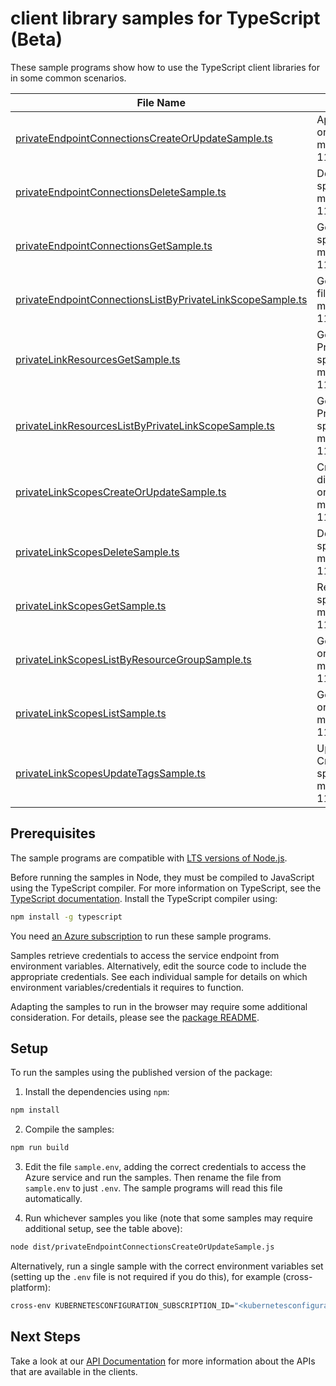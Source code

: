 # client library samples for TypeScript (Beta)

These sample programs show how to use the TypeScript client libraries for in some common scenarios.

| **File Name**                                                                                                       | **Description**                                                                                                                                                                                                                                                                                                                                      |
| ------------------------------------------------------------------------------------------------------------------- | ---------------------------------------------------------------------------------------------------------------------------------------------------------------------------------------------------------------------------------------------------------------------------------------------------------------------------------------------------- |
| [privateEndpointConnectionsCreateOrUpdateSample.ts][privateendpointconnectionscreateorupdatesample]                 | Approve or reject a private endpoint connection with a given name. x-ms-original-file: specification/kubernetesconfiguration/resource-manager/Microsoft.KubernetesConfiguration/privateLinkScopes/preview/2024-11-01-preview/examples/PrivateEndpointConnectionUpdate.json                                                                           |
| [privateEndpointConnectionsDeleteSample.ts][privateendpointconnectionsdeletesample]                                 | Deletes a private endpoint connection with a given name. x-ms-original-file: specification/kubernetesconfiguration/resource-manager/Microsoft.KubernetesConfiguration/privateLinkScopes/preview/2024-11-01-preview/examples/PrivateEndpointConnectionDelete.json                                                                                     |
| [privateEndpointConnectionsGetSample.ts][privateendpointconnectionsgetsample]                                       | Gets a private endpoint connection. x-ms-original-file: specification/kubernetesconfiguration/resource-manager/Microsoft.KubernetesConfiguration/privateLinkScopes/preview/2024-11-01-preview/examples/PrivateEndpointConnectionGet.json                                                                                                             |
| [privateEndpointConnectionsListByPrivateLinkScopeSample.ts][privateendpointconnectionslistbyprivatelinkscopesample] | Gets all private endpoint connections on a private link scope. x-ms-original-file: specification/kubernetesconfiguration/resource-manager/Microsoft.KubernetesConfiguration/privateLinkScopes/preview/2024-11-01-preview/examples/PrivateEndpointConnectionList.json                                                                                 |
| [privateLinkResourcesGetSample.ts][privatelinkresourcesgetsample]                                                   | Gets the private link resources that need to be created for a Azure Monitor PrivateLinkScope. x-ms-original-file: specification/kubernetesconfiguration/resource-manager/Microsoft.KubernetesConfiguration/privateLinkScopes/preview/2024-11-01-preview/examples/PrivateLinkScopePrivateLinkResourceGet.json                                         |
| [privateLinkResourcesListByPrivateLinkScopeSample.ts][privatelinkresourceslistbyprivatelinkscopesample]             | Gets the private link resources that need to be created for a Azure Monitor PrivateLinkScope. x-ms-original-file: specification/kubernetesconfiguration/resource-manager/Microsoft.KubernetesConfiguration/privateLinkScopes/preview/2024-11-01-preview/examples/PrivateLinkScopePrivateLinkResourceListGet.json                                     |
| [privateLinkScopesCreateOrUpdateSample.ts][privatelinkscopescreateorupdatesample]                                   | Creates (or updates) a Azure Arc PrivateLinkScope. Note: You cannot specify a different value for InstrumentationKey nor AppId in the Put operation. x-ms-original-file: specification/kubernetesconfiguration/resource-manager/Microsoft.KubernetesConfiguration/privateLinkScopes/preview/2024-11-01-preview/examples/PrivateLinkScopesCreate.json |
| [privateLinkScopesDeleteSample.ts][privatelinkscopesdeletesample]                                                   | Deletes a Azure Arc PrivateLinkScope. x-ms-original-file: specification/kubernetesconfiguration/resource-manager/Microsoft.KubernetesConfiguration/privateLinkScopes/preview/2024-11-01-preview/examples/PrivateLinkScopesDelete.json                                                                                                                |
| [privateLinkScopesGetSample.ts][privatelinkscopesgetsample]                                                         | Returns a Azure Arc PrivateLinkScope. x-ms-original-file: specification/kubernetesconfiguration/resource-manager/Microsoft.KubernetesConfiguration/privateLinkScopes/preview/2024-11-01-preview/examples/PrivateLinkScopesGet.json                                                                                                                   |
| [privateLinkScopesListByResourceGroupSample.ts][privatelinkscopeslistbyresourcegroupsample]                         | Gets a list of Azure Arc PrivateLinkScopes within a resource group. x-ms-original-file: specification/kubernetesconfiguration/resource-manager/Microsoft.KubernetesConfiguration/privateLinkScopes/preview/2024-11-01-preview/examples/PrivateLinkScopesListByResourceGroup.json                                                                     |
| [privateLinkScopesListSample.ts][privatelinkscopeslistsample]                                                       | Gets a list of all Azure Arc PrivateLinkScopes within a subscription. x-ms-original-file: specification/kubernetesconfiguration/resource-manager/Microsoft.KubernetesConfiguration/privateLinkScopes/preview/2024-11-01-preview/examples/PrivateLinkScopesList.json                                                                                  |
| [privateLinkScopesUpdateTagsSample.ts][privatelinkscopesupdatetagssample]                                           | Updates an existing PrivateLinkScope's tags. To update other fields use the CreateOrUpdate method. x-ms-original-file: specification/kubernetesconfiguration/resource-manager/Microsoft.KubernetesConfiguration/privateLinkScopes/preview/2024-11-01-preview/examples/PrivateLinkScopesUpdateTagsOnly.json                                           |

## Prerequisites

The sample programs are compatible with [LTS versions of Node.js](https://github.com/nodejs/release#release-schedule).

Before running the samples in Node, they must be compiled to JavaScript using the TypeScript compiler. For more information on TypeScript, see the [TypeScript documentation][typescript]. Install the TypeScript compiler using:

```bash
npm install -g typescript
```

You need [an Azure subscription][freesub] to run these sample programs.

Samples retrieve credentials to access the service endpoint from environment variables. Alternatively, edit the source code to include the appropriate credentials. See each individual sample for details on which environment variables/credentials it requires to function.

Adapting the samples to run in the browser may require some additional consideration. For details, please see the [package README][package].

## Setup

To run the samples using the published version of the package:

1. Install the dependencies using `npm`:

```bash
npm install
```

2. Compile the samples:

```bash
npm run build
```

3. Edit the file `sample.env`, adding the correct credentials to access the Azure service and run the samples. Then rename the file from `sample.env` to just `.env`. The sample programs will read this file automatically.

4. Run whichever samples you like (note that some samples may require additional setup, see the table above):

```bash
node dist/privateEndpointConnectionsCreateOrUpdateSample.js
```

Alternatively, run a single sample with the correct environment variables set (setting up the `.env` file is not required if you do this), for example (cross-platform):

```bash
cross-env KUBERNETESCONFIGURATION_SUBSCRIPTION_ID="<kubernetesconfiguration subscription id>" KUBERNETESCONFIGURATION_RESOURCE_GROUP="<kubernetesconfiguration resource group>" node dist/privateEndpointConnectionsCreateOrUpdateSample.js
```

## Next Steps

Take a look at our [API Documentation][apiref] for more information about the APIs that are available in the clients.

[privateendpointconnectionscreateorupdatesample]: https://github.com/Azure/azure-sdk-for-js/blob/main/sdk/kubernetesconfiguration/arm-kubernetesconfiguration-privatelinkscopes/samples/v1-beta/typescript/src/privateEndpointConnectionsCreateOrUpdateSample.ts
[privateendpointconnectionsdeletesample]: https://github.com/Azure/azure-sdk-for-js/blob/main/sdk/kubernetesconfiguration/arm-kubernetesconfiguration-privatelinkscopes/samples/v1-beta/typescript/src/privateEndpointConnectionsDeleteSample.ts
[privateendpointconnectionsgetsample]: https://github.com/Azure/azure-sdk-for-js/blob/main/sdk/kubernetesconfiguration/arm-kubernetesconfiguration-privatelinkscopes/samples/v1-beta/typescript/src/privateEndpointConnectionsGetSample.ts
[privateendpointconnectionslistbyprivatelinkscopesample]: https://github.com/Azure/azure-sdk-for-js/blob/main/sdk/kubernetesconfiguration/arm-kubernetesconfiguration-privatelinkscopes/samples/v1-beta/typescript/src/privateEndpointConnectionsListByPrivateLinkScopeSample.ts
[privatelinkresourcesgetsample]: https://github.com/Azure/azure-sdk-for-js/blob/main/sdk/kubernetesconfiguration/arm-kubernetesconfiguration-privatelinkscopes/samples/v1-beta/typescript/src/privateLinkResourcesGetSample.ts
[privatelinkresourceslistbyprivatelinkscopesample]: https://github.com/Azure/azure-sdk-for-js/blob/main/sdk/kubernetesconfiguration/arm-kubernetesconfiguration-privatelinkscopes/samples/v1-beta/typescript/src/privateLinkResourcesListByPrivateLinkScopeSample.ts
[privatelinkscopescreateorupdatesample]: https://github.com/Azure/azure-sdk-for-js/blob/main/sdk/kubernetesconfiguration/arm-kubernetesconfiguration-privatelinkscopes/samples/v1-beta/typescript/src/privateLinkScopesCreateOrUpdateSample.ts
[privatelinkscopesdeletesample]: https://github.com/Azure/azure-sdk-for-js/blob/main/sdk/kubernetesconfiguration/arm-kubernetesconfiguration-privatelinkscopes/samples/v1-beta/typescript/src/privateLinkScopesDeleteSample.ts
[privatelinkscopesgetsample]: https://github.com/Azure/azure-sdk-for-js/blob/main/sdk/kubernetesconfiguration/arm-kubernetesconfiguration-privatelinkscopes/samples/v1-beta/typescript/src/privateLinkScopesGetSample.ts
[privatelinkscopeslistbyresourcegroupsample]: https://github.com/Azure/azure-sdk-for-js/blob/main/sdk/kubernetesconfiguration/arm-kubernetesconfiguration-privatelinkscopes/samples/v1-beta/typescript/src/privateLinkScopesListByResourceGroupSample.ts
[privatelinkscopeslistsample]: https://github.com/Azure/azure-sdk-for-js/blob/main/sdk/kubernetesconfiguration/arm-kubernetesconfiguration-privatelinkscopes/samples/v1-beta/typescript/src/privateLinkScopesListSample.ts
[privatelinkscopesupdatetagssample]: https://github.com/Azure/azure-sdk-for-js/blob/main/sdk/kubernetesconfiguration/arm-kubernetesconfiguration-privatelinkscopes/samples/v1-beta/typescript/src/privateLinkScopesUpdateTagsSample.ts
[apiref]: https://learn.microsoft.com/javascript/api/@azure/arm-kubernetesconfiguration-privatelinkscopes?view=azure-node-preview
[freesub]: https://azure.microsoft.com/free/
[package]: https://github.com/Azure/azure-sdk-for-js/tree/main/sdk/kubernetesconfiguration/arm-kubernetesconfiguration-privatelinkscopes/README.md
[typescript]: https://www.typescriptlang.org/docs/home.html
